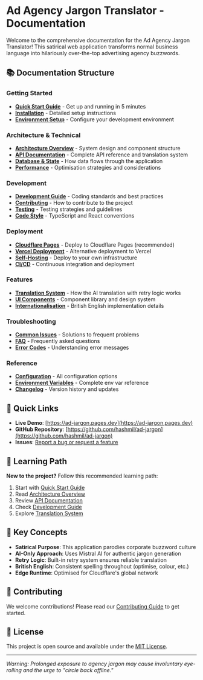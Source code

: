 # Ad Agency Jargon Translator - Documentation

Welcome to the comprehensive documentation for the Ad Agency Jargon Translator! This satirical web application transforms normal business language into hilariously over-the-top advertising agency buzzwords.

## 📚 Documentation Structure

### Getting Started
- [**Quick Start Guide**](./quick-start.md) - Get up and running in 5 minutes
- [**Installation**](./installation.md) - Detailed setup instructions
- [**Environment Setup**](./environment.md) - Configure your development environment

### Architecture & Technical
- [**Architecture Overview**](./architecture.md) - System design and component structure
- [**API Documentation**](./api.md) - Complete API reference and translation system
- [**Database & State**](./state-management.md) - How data flows through the application
- [**Performance**](./performance.md) - Optimisation strategies and considerations

### Development
- [**Development Guide**](./development.md) - Coding standards and best practices
- [**Contributing**](./contributing.md) - How to contribute to the project
- [**Testing**](./testing.md) - Testing strategies and guidelines
- [**Code Style**](./code-style.md) - TypeScript and React conventions

### Deployment
- [**Cloudflare Pages**](./deployment-cloudflare.md) - Deploy to Cloudflare Pages (recommended)
- [**Vercel Deployment**](./deployment-vercel.md) - Alternative deployment to Vercel
- [**Self-Hosting**](./deployment-selfhost.md) - Deploy to your own infrastructure
- [**CI/CD**](./cicd.md) - Continuous integration and deployment

### Features
- [**Translation System**](./translation-system.md) - How the AI translation with retry logic works
- [**UI Components**](./ui-components.md) - Component library and design system
- [**Internationalisation**](./i18n.md) - British English implementation details

### Troubleshooting
- [**Common Issues**](./troubleshooting.md) - Solutions to frequent problems
- [**FAQ**](./faq.md) - Frequently asked questions
- [**Error Codes**](./error-codes.md) - Understanding error messages

### Reference
- [**Configuration**](./configuration.md) - All configuration options
- [**Environment Variables**](./environment-variables.md) - Complete env var reference
- [**Changelog**](./changelog.md) - Version history and updates

## 🚀 Quick Links

- **Live Demo**: [https://ad-jargon.pages.dev](https://ad-jargon.pages.dev)
- **GitHub Repository**: [https://github.com/hashmil/ad-jargon](https://github.com/hashmil/ad-jargon)
- **Issues**: [Report a bug or request a feature](https://github.com/hashmil/ad-jargon/issues)

## 📖 Learning Path

**New to the project?** Follow this recommended learning path:

1. Start with [Quick Start Guide](./quick-start.md)
2. Read [Architecture Overview](./architecture.md) 
3. Review [API Documentation](./api.md)
4. Check [Development Guide](./development.md)
5. Explore [Translation System](./translation-system.md)

## 🎯 Key Concepts

- **Satirical Purpose**: This application parodies corporate buzzword culture
- **AI-Only Approach**: Uses Mistral AI for authentic jargon generation
- **Retry Logic**: Built-in retry system ensures reliable translation
- **British English**: Consistent spelling throughout (optimise, colour, etc.)
- **Edge Runtime**: Optimised for Cloudflare's global network

## 🤝 Contributing

We welcome contributions! Please read our [Contributing Guide](./contributing.md) to get started.

## 📄 License

This project is open source and available under the [MIT License](../LICENSE).

---

*Warning: Prolonged exposure to agency jargon may cause involuntary eye-rolling and the urge to "circle back offline."*